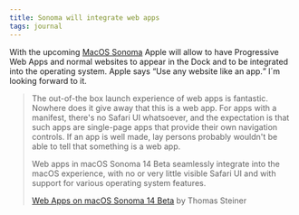 ```yaml
---
title: Sonoma will integrate web apps
tags: journal
---
```

With the upcoming [MacOS Sonoma](https://www.apple.com/macos/sonoma-preview/) Apple will allow to have Progressive Web Apps and normal websites to appear in the Dock and to be integrated into the operating system. Apple says <q>Use any website like an app.</q> I´m looking forward to it.

> The out-of-the box launch experience of web apps is fantastic. Nowhere does it give away that this is a web app. For apps with a manifest, there's no Safari UI whatsoever, and the expectation is that such apps are single-page apps that provide their own navigation controls. If an app is well made, lay persons probably wouldn't be able to tell that something is a web app.
>
> Web apps in macOS Sonoma 14 Beta seamlessly integrate into the macOS experience, with no or very little visible Safari UI and with support for various operating system features.
> <footer><a href="https://blog.tomayac.com/2023/06/07/web-apps-on-macos-sonoma-14-beta/">Web Apps on macOS Sonoma 14 Beta</a> by Thomas Steiner</footer>
